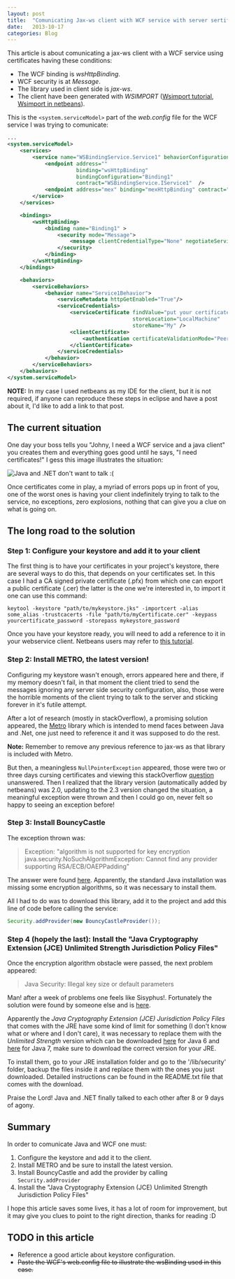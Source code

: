 ```yaml
---
layout: post
title:  "Comunicating Jax-ws client with WCF service with server sertificate"
date:   2013-10-17
categories: Blog
---
```


This article is about comunicating a jax-ws client with a WCF service using certificates having these conditions:

* The WCF binding is *wsHttpBinding*.
* WCF security is at *Message*.
* The library used in client side is *jax-ws*.
* The client have been generated with *WSIMPORT* ([Wsimport tutorial](http://www.mkyong.com/webservices/jax-ws/jax-ws-wsimport-tool-example/), [Wsimport in netbeans](https://netbeans.org/kb/docs/websvc/client.html)).

This is the `<system.serviceModel>` part of the *web.config* file for the WCF service I was trying to comunicate:

~~~xml
...
<system.serviceModel>
    <services>
        <service name="WSBindingService.Service1" behaviorConfiguration="Service1Behavior" >
            <endpoint address="" 
                      binding="wsHttpBinding" 
                      bindingConfiguration="Binding1" 
                      contract="WSBindingService.IService1"  />        
            <endpoint address="mex" binding="mexHttpBinding" contract="IMetadataExchange"/>
        </service>
    </services>

    <bindings>
        <wsHttpBinding>
            <binding name="Binding1" >
                <security mode="Message">
                    <message clientCredentialType="None" negotiateServiceCredential="false" />
                </security>
            </binding>
        </wsHttpBinding>
    </bindings>

    <behaviors>
        <serviceBehaviors>
            <behavior name="Service1Behavior">
                <serviceMetadata httpGetEnabled="True"/>
                <serviceCredentials>
                    <serviceCertificate findValue="put your certificate subject or serial here"
                                        storeLocation="LocalMachine"
                                        storeName="My" />
                    <clientCertificate>
                        <authentication certificateValidationMode="PeerTrust"  />
                    </clientCertificate>
                </serviceCredentials>
            </behavior>
        </serviceBehaviors>
    </behaviors>
</system.serviceModel>
~~~
**NOTE:** In my case I used netbeans as my IDE for the client, but it is not required, if anyone can reproduce these steps in eclipse and have a post about it, I'd like to add a link to that post.

## The current situation

One day your boss tells you "Johny, I need a WCF service and a java client" you creates them and everything goes good until he says, "I need certificates!" I gess this image illustrates the situation:

![Java and .NET don't want to talk :(](https://raw.github.com/JeyDotC/articles/master/image/interoperabilidad.png)

Once certificates come in play, a myriad of errors pops up in front of you, one of the worst ones is having your client indefinitely trying to talk to the service, no exceptions, zero explosions, nothing that can give you a clue on what is going on.

## The long road to the solution

### Step 1: Configure your keystore and add it to your client

The first thing is to have your certificates in your project's keystore, there are several ways to do this, that depends on your certificates set. In this case I had a CA signed private certificate (.pfx) from which one can export a public certificate (.cer) the latter is the one we're interested in, to import it one can use this command:

~~~
keytool -keystore "path/to/mykeystore.jks" -importcert -alias some_alias -trustcacerts -file "path/to/myCertificate.cer" -keypass yourcertificate_password -storepass mykeystore_password
~~~

Once you have your keystore ready, you will need to add a reference to it in your webservice client. Netbeans users may refer to [this tutorial](https://metro.java.net/nonav/1.2/guide/Configuring_Keystores_and_Truststores.html#Configuring_the_Keystore_and_Truststore).

### Step 2: Install METRO, the latest version! 

Configuring my keystore wasn't enough, errors appeared here and there, if my memory doesn't fail, in that moment the client tried to send the messages ignoring any server side security configuration, also, those were the horrible moments of the client trying to talk to the server and sticking forever in it's futile attempt.

After a lot of research (mostly in stackOverflow), a promising solution appeared, the [Metro](https://metro.java.net/) library which is intended to mend faces between Java and .Net, one just need to reference it and it was supposed to do the rest. 

**Note:** Remember to remove any previous reference to jax-ws as that library is included with Metro.

 But then, a meaningless `NullPointerException` appeared, those were two or three days cursing certificates and viewing this stackOverflow [question](http://stackoverflow.com/questions/13849451/nullpointerexception-java-webservice-client-on-top-of-wcf-using-ws-security) unanswered. Then I realized that the library version (automatically added by netbeans)  was 2.0, updating to the 2.3 version changed the situation, a meaningful exception were thrown and then I could go on, never felt so happy to seeing an exception before!

### Step 3: Install BouncyCastle

The exception thrown was:

> Exception: "algorithm is not supported for key encryption java.security.NoSuchAlgorithmException: Cannot find any provider supporting RSA/ECB/OAEPPadding"

The answer were found [here](http://stackoverflow.com/questions/17207491/after-update-to-java7u25-from-java7u21-jax-ws-client-of-my-program-throws-cannot). Apparently, the standard Java installation was missing some encryption algorithms, so it was necessary to install them.

All I had to do was to download this library, add it to the project and add this line of code before calling the service:

~~~java
Security.addProvider(new BouncyCastleProvider());
~~~

### Step 4 (hopely the last): Install the "Java Cryptography Extension (JCE) Unlimited Strength Jurisdiction Policy Files"

Once the encryption algorithm obstacle were passed, the next problem appeared: 

> Java Security: Illegal key size or default parameters 

Man! after a week of problems one feels like Sisyphus!. Fortunately the solution were found by someone else and is [here](http://stackoverflow.com/questions/6481627/java-security-illegal-key-size-or-default-parameters).

Apparently the *Java Cryptography Extension (JCE) Jurisdiction Policy Files* that comes with the JRE have some kind of limit for something (I don't know what or where and I don't care), it was necessary to replace them with the *Unlimited Strength* version which can be downloaded [here](http://www.oracle.com/technetwork/java/javase/downloads/jce-6-download-429243.html) for Java 6 and [here](http://www.oracle.com/technetwork/java/javase/downloads/jce-7-download-432124.html) for Java 7, make sure to download the correct version for your JRE. 

To install them, go to your JRE installation folder and go to the '/lib/security' folder, backup the files inside it and replace them with the ones you just downloaded. Detailed instructions can be found in the README.txt file that comes with the download.

Praise the Lord! Java and .NET finally talked to each other after 8 or 9 days of agony.

## Summary

In order to comunicate Java and WCF one must:

1. Configure the keystore and add it to the client.
2. Install METRO and be sure to install the latest version.
3. Install BouncyCastle and add the provider by calling `Security.addProvider`
4. Install the "Java Cryptography Extension (JCE) Unlimited Strength Jurisdiction Policy Files" 

I hope this article saves some lives, it has a lot of room for improvement, but it may give you clues to point to the right direction, thanks for reading :D

## TODO in this article

- Reference a good article about keystore configuration.
- <del>Paste the WCF's web.config file to illustrate the wsBinding used in this case.</del>
